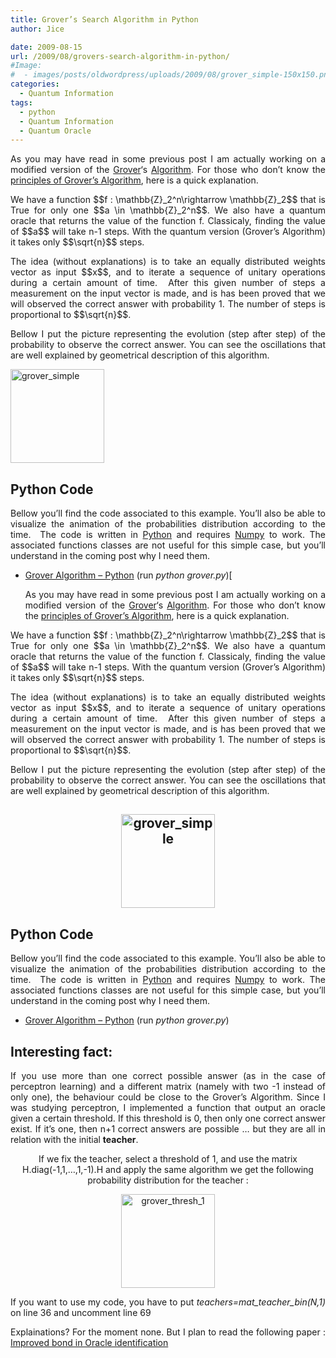 ```yaml
---
title: Grover’s Search Algorithm in Python
author: Jice

date: 2009-08-15
url: /2009/08/grovers-search-algorithm-in-python/
#Image:
#  - images/posts/oldwordpress/uploads/2009/08/grover_simple-150x150.png
categories:
  - Quantum Information
tags:
  - python
  - Quantum Information
  - Quantum Oracle
---
```

<p style="text-align: justify;">
  As you may have read in some previous post I am actually working on a modified version of the <a title="Lee Grover" href="http://www1.bell-labs.com/user/lkgrover/" target="_blank">Grover</a>&#8216;s <a title="Grover's Search Algorithm" href="http://arxiv.org/abs/quant-ph/9605043" target="_blank">Algorithm</a>. For those who don&#8217;t know the <a title="Explanations of Grover's Algorithm" href="http://www.quantiki.org/wiki/index.php/Grover%27s_search_algorithm" target="_blank">principles of Grover&#8217;s Algorithm</a>, here is a quick explanation.
</p>

<p style="text-align: justify;">
  We have a function $$f : \mathbb{Z}_2^n\rightarrow \mathbb{Z}_2$$ that is True for only one $$a \in \mathbb{Z}_2^n$$. We also have a quantum oracle that returns the value of the function f. Classicaly, finding the value of $$a$$ will take n-1 steps. With the quantum version (Grover&#8217;s Algorithm) it takes only $$\sqrt{n}$$ steps.
</p>

<p style="text-align: justify;">
  The idea (without explanations) is to take an equally distributed weights vector as input $$x$$, and to iterate a sequence of unitary operations during a certain amount of time.  After this given number of steps a measurement on the input vector is made, and is has been proved that we will observed the correct answer with probability 1. The number of steps is proportional to $$\sqrt{n}$$.
</p>

<p style="text-align: justify;">
  Bellow I put the picture representing the evolution (step after step) of the probability to observe the correct answer. You can see the oscillations that are well explained by geometrical description of this algorithm.
</p>

<img class="aligncenter size-thumbnail wp-image-801" title="grover_simple" src="/images/posts/oldwordpress/uploads/2009/08/grover_simple-150x150.png" alt="grover_simple" width="150" height="150" >

<h2 style="text-align: justify;">
  Python Code
</h2>

<p style="text-align: justify;">
  Bellow you&#8217;ll find the code associated to this example. You&#8217;ll also be able to visualize the animation of the probabilities distribution according to the time.  The code is written in <a title="Python" href="http://www.python.org/" target="_blank">Python</a> and requires <a title="Numpy" href="http://numpy.scipy.org/" target="_blank">Numpy</a> to work. The associated functions classes are not useful for this simple case, but you&#8217;ll understand in the coming post why I need them.
</p>

  * [Grover Algorithm &#8211; Python][1] (run _python grover.py_)[<p style="text-align: justify;">
  As you may have read in some previous post I am actually working on a modified version of the <a title="Lee Grover" href="http://www1.bell-labs.com/user/lkgrover/" target="_blank">Grover</a>&#8216;s <a title="Grover's Search Algorithm" href="http://arxiv.org/abs/quant-ph/9605043" target="_blank">Algorithm</a>. For those who don&#8217;t know the <a title="Explanations of Grover's Algorithm" href="http://www.quantiki.org/wiki/index.php/Grover%27s_search_algorithm" target="_blank">principles of Grover&#8217;s Algorithm</a>, here is a quick explanation.
</p>

<p style="text-align: justify;">
  We have a function $$f : \mathbb{Z}_2^n\rightarrow \mathbb{Z}_2$$ that is True for only one $$a \in \mathbb{Z}_2^n$$. We also have a quantum oracle that returns the value of the function f. Classicaly, finding the value of $$a$$ will take n-1 steps. With the quantum version (Grover&#8217;s Algorithm) it takes only $$\sqrt{n}$$ steps.
</p>

<p style="text-align: justify;">
  The idea (without explanations) is to take an equally distributed weights vector as input $$x$$, and to iterate a sequence of unitary operations during a certain amount of time.  After this given number of steps a measurement on the input vector is made, and is has been proved that we will observed the correct answer with probability 1. The number of steps is proportional to $$\sqrt{n}$$.
</p>

<p style="text-align: justify;">
  Bellow I put the picture representing the evolution (step after step) of the probability to observe the correct answer. You can see the oscillations that are well explained by geometrical description of this algorithm.
</p>

<h2 style="text-align: center;">
  <a href="images/posts/oldwordpress/uploads/2009/08/grover_simple.png"><img class="aligncenter size-thumbnail wp-image-801" title="grover_simple" src="/images/posts/oldwordpress/uploads/2009/08/grover_simple-150x150.png" alt="grover_simple" width="150" height="150" ></a>
</h2>

<h2 style="text-align: justify;">
  Python Code
</h2>

<p style="text-align: justify;">
  Bellow you&#8217;ll find the code associated to this example. You&#8217;ll also be able to visualize the animation of the probabilities distribution according to the time.  The code is written in <a title="Python" href="http://www.python.org/" target="_blank">Python</a> and requires <a title="Numpy" href="http://numpy.scipy.org/" target="_blank">Numpy</a> to work. The associated functions classes are not useful for this simple case, but you&#8217;ll understand in the coming post why I need them.
</p>

  * [Grover Algorithm &#8211; Python](/images/posts/oldwordpress/uploads/2009/08/Grover.zip) (run _python grover.py_)
<h2 style="text-align: justify;">
  Interesting fact:
</h2>

<p style="text-align: justify;">
  If you use more than one correct possible answer (as in the case of perceptron learning) and a different matrix (namely with two -1 instead of only one), the behaviour could be close to the Grover&#8217;s Algorithm. Since I was studying perceptron, I implemented a function that output an oracle given a certain threshold. If this threshold is 0, then only one correct answer exist. If it&#8217;s one, then n+1 correct answers are possible &#8230; but they are all in relation with the initial <strong>teacher</strong>.
</p>

<p style="text-align: center;">
  If we fix the teacher, select a threshold of 1, and use the matrix H.diag(-1,1,&#8230;,1,-1).H and apply the same algorithm we get the following probability distribution for the teacher :
</p>

<p style="text-align: center;">
  <a href="images/posts/oldwordpress/uploads/2009/08/grover_thresh_1.png"><img class="aligncenter size-thumbnail wp-image-804" title="grover_thresh_1" src="/images/posts/oldwordpress/uploads/2009/08/grover_thresh_1-150x150.png" alt="grover_thresh_1" width="150" height="150" ></a>
</p>

<p style="text-align: justify;">
  <p style="text-align: justify;">
    If you want to use my code, you have to put <em>teachers=mat_teacher_bin(N,1) </em>on line 36 and uncomment line 69
  </p>
  
  <p style="text-align: justify;">
    Explainations? For the moment none. But I plan to read the following paper : <a href="http://www.sciencedirect.com/science?_ob=ArticleURL&_udi=B6V1G-4MMWHMX-1&_user=10&_rdoc=1&_fmt=&_orig=search&_sort=d&_docanchor=&view=c&_searchStrId=980896614&_rerunOrigin=google&_acct=C000050221&_version=1&_urlVersion=0&_userid=10&md5=7c1272e80f23322e994db33251e2d2df" target="_blank">Improved bond in Oracle identification</a>
  </p>
  
  <p style="text-align: justify;">

 [1]: images/posts/oldwordpress/uploads/2009/08/Grover.zip